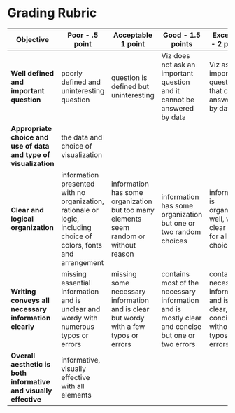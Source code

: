 # Grading Rubric

| **Objective** |Poor - .5 point | Acceptable 1 point | Good - 1.5 points  | Excellent - 2 points | Points |
| ------------- | ------------- | ------------ | --------------- | -------- | ---------- |
| **Well defined and important question** | poorly defined and uninteresting question | question is defined but uninteresting | Viz does not ask an important question and it cannot be answered by data | Viz asks an important question that can be answered by data | 
| **Appropriate choice and use of data and type of visualization** | the data and choice of visualization
| **Clear and logical organization** | information presented with no organization, rationale or logic, including choice of colors, fonts and arrangement | information has some organization but too many elements seem random or without reason | information has some organization but one or two random choices | information is organized well, with a clear logic for all choices |
| **Writing conveys all necessary information clearly** | missing essential information and is unclear and wordy with numerous typos or errors | missing some necessary information and is clear but wordy with a few typos or errors | contains most of the necessary information and is mostly clear and concise but one or two errors | contains all necessary information and is clear, concise without typos or errors |
|**Overall aesthetic is both informative and visually effective** | informative, visually effective with all elements
